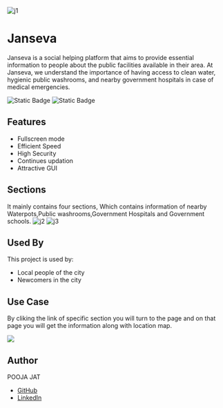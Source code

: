 ![j1](https://github.com/poojajat/Janseva2/assets/152059744/8b0324bb-de67-4129-ae56-97cf5e8ea1d6)

# Janseva
 Janseva is  a social helping platform that aims to provide essential information to people about the public facilities available in their area. At Janseva, we understand the importance of having access to clean water, hygienic public washrooms, and nearby government hospitals in case of medical emergencies.
 
![Static Badge](https://img.shields.io/badge/TYPE-STATIC-brightgreen)
![Static Badge](https://img.shields.io/badge/FRONTEND-HTML%2CCSS-brightgreen)
  
## Features
- Fullscreen mode
- Efficient Speed
- High Security
- Continues updation
- Attractive GUI

## Sections
It mainly contains four sections, Which contains information of nearby Waterpots,Public washrooms,Government Hospitals and Government schools.
![j2](https://github.com/poojajat/Janseva2/assets/152059744/b6c74e4c-4c17-4061-aa76-c42e2d3c748f)
![j3](https://github.com/poojajat/Janseva2/assets/152059744/02a6ffe4-def8-4dc9-906c-2ab6d375efc8)

## Used By
This project is used by:

- Local people of the city
- Newcomers in the city
  
## Use Case
By cliking the link of specific section you will turn to the page and on that page you will get the information along with location map.

![](https://github.com/poojajat/Janseva2/blob/master/JF.gif)

## Author
POOJA JAT
- [GitHub](https://www.github.com/poojajat)
- [LinkedIn](https://www.linkedin.com/in/pooja-jat)

